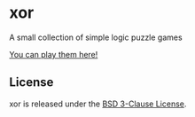 # xor
A small collection of simple logic puzzle games

[You can play them here!](https://import-this.github.io/xor/)

## License
xor is released under the [BSD 3-Clause License](https://github.com/import-this/xor/blob/master/LICENSE).
